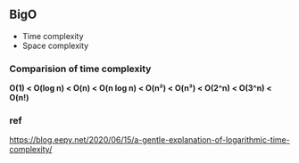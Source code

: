 ## BigO
- Time complexity
- Space complexity

### Comparision of time complexity
**O(1) < O(log n) < O(n) < O(n log n) < O(n²) < O(n³) < O(2^n) < O(3^n) < O(n!)**

### ref
https://blog.eepy.net/2020/06/15/a-gentle-explanation-of-logarithmic-time-complexity/
